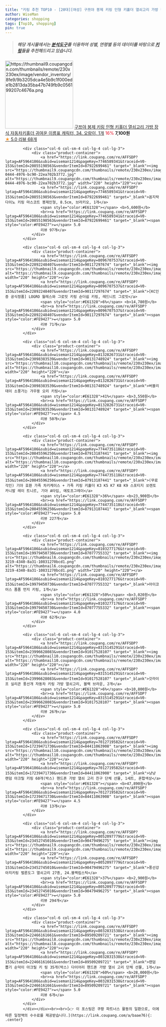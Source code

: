 ```yaml
---
title: "키링 추천 TOP10 - [20대][여성] 구쯔야 봉제 키링 인형 키홀더 열쇠고리 가방 장식 자동차키홀더 귀여운 이름표 캐릭터, 34. 오랑이, 1개"
author: WiseMan
categories: shopping
tags: [Top10, shopping]
pin: true
---
```


> ##### 해당 게시물에서는 [**분석도구**](https://itemscout.io/)를 이용하여 **성별**, **연령별** 등의 데이터를 바탕으로 [**키링**](https://link.coupang.com/a/baae76)들을 추천해드리고 있습니다.
<div class="container"><div class="row">
            <div class="col-6 col-sm-4 col-lg-4 col-lg-3">
                <div class="product-container">
                    <a href="https://link.coupang.com/re/AFFSDP?lptag=AF5964186&subid=wiseman1214&pageKey=8028923717&traceid=V0-153&itemId=23789595762&vendorItemId=90813658303" target="_blank"><img src="https://thumbnail9.coupangcdn.com/thumbnails/remote/230x230ex/image/vendor_inventory/8fe9/9b3205dca4e5b9c1f000ede1b2813da35ba47b749fb9c056199207c4676a.png" alt="https://thumbnail9.coupangcdn.com/thumbnails/remote/230x230ex/image/vendor_inventory/8fe9/9b3205dca4e5b9c1f000ede1b2813da35ba47b749fb9c056199207c4676a.png" width="220" height="220"></a>
                    <a href="https://link.coupang.com/re/AFFSDP?lptag=AF5964186&subid=wiseman1214&pageKey=8028923717&traceid=V0-153&itemId=23789595762&vendorItemId=90813658303" target="_blank">구쯔야 봉제 키링 인형 키홀더 열쇠고리 가방 장식 자동차키홀더 귀여운 이름표 캐릭터, 34. 오랑이, 1개</a>
                    <span style="color:#E61328">16%</span> <b>7,100원</b>
                    <br><a href="https://link.coupang.com/re/AFFSDP?lptag=AF5964186&subid=wiseman1214&pageKey=8028923717&traceid=V0-153&itemId=23789595762&vendorItemId=90813658303" target="_blank"><span style="color:#FE9427">★</span> 5.0
                    리뷰 68개</a>
                </div>
            </div>
            
            <div class="col-6 col-sm-4 col-lg-4 col-lg-3">
                <div class="product-container">
                    <a href="https://link.coupang.com/re/AFFSDP?lptag=AF5964186&subid=wiseman1214&pageKey=7746589341&traceid=V0-153&itemId=20855198563&vendorItemId=87922699461" target="_blank"><img src="https://thumbnail9.coupangcdn.com/thumbnails/remote/230x230ex/image/retail/images/2023/11/29/15/1/bf5e8fab-0444-4976-bc90-22ea702b3772.jpg" alt="https://thumbnail9.coupangcdn.com/thumbnails/remote/230x230ex/image/retail/images/2023/11/29/15/1/bf5e8fab-0444-4976-bc90-22ea702b3772.jpg" width="220" height="220"></a>
                    <a href="https://link.coupang.com/re/AFFSDP?lptag=AF5964186&subid=wiseman1214&pageKey=7746589341&traceid=V0-153&itemId=20855198563&vendorItemId=87922699461" target="_blank">꼼지락 다이노 키링 마스코트 봉제인형, 8.5cm, 브라키오, 1개</a>
                    <span style="color:#E61328"></span> <b>5,600원</b>
                    <br><a href="https://link.coupang.com/re/AFFSDP?lptag=AF5964186&subid=wiseman1214&pageKey=7746589341&traceid=V0-153&itemId=20855198563&vendorItemId=87922699461" target="_blank"><span style="color:#FE9427">★</span> 5.0
                    리뷰 97개</a>
                </div>
            </div>
            
            <div class="col-6 col-sm-4 col-lg-4 col-lg-3">
                <div class="product-container">
                    <a href="https://link.coupang.com/re/AFFSDP?lptag=AF5964186&subid=wiseman1214&pageKey=8096707537&traceid=V0-153&itemId=22892248407&vendorItemId=90117297674" target="_blank"><img src="https://thumbnail9.coupangcdn.com/thumbnails/remote/230x230ex/image/vendor_inventory/d75f/6caeec725f8e02109cde4aa67da5ef19cabde5a42b711d149c12430461db.jpg" alt="https://thumbnail9.coupangcdn.com/thumbnails/remote/230x230ex/image/vendor_inventory/d75f/6caeec725f8e02109cde4aa67da5ef19cabde5a42b711d149c12430461db.jpg" width="220" height="220"></a>
                    <a href="https://link.coupang.com/re/AFFSDP?lptag=AF5964186&subid=wiseman1214&pageKey=8096707537&traceid=V0-153&itemId=22892248407&vendorItemId=90117297674" target="_blank">[KC인증 공식정품] LOGRO 월레스와 그로밋 키링 숀더쉽 키링, 레드니트 그로밋</a>
                    <span style="color:#E61328">6%</span> <b>14,780원</b>
                    <br><a href="https://link.coupang.com/re/AFFSDP?lptag=AF5964186&subid=wiseman1214&pageKey=8096707537&traceid=V0-153&itemId=22892248407&vendorItemId=90117297674" target="_blank"><span style="color:#FE9427">★</span> 5.0
                    리뷰 71개</a>
                </div>
            </div>
            
            <div class="col-6 col-sm-4 col-lg-4 col-lg-3">
                <div class="product-container">
                    <a href="https://link.coupang.com/re/AFFSDP?lptag=AF5964186&subid=wiseman1214&pageKey=8132826731&traceid=V0-153&itemId=23098383539&vendorItemId=90131748924" target="_blank"><img src="https://thumbnail10.coupangcdn.com/thumbnails/remote/230x230ex/image/rs_quotation_api/m9qpy9p2/73bb1e2c53314cd19c3ac608de61e2ee.jpg" alt="https://thumbnail10.coupangcdn.com/thumbnails/remote/230x230ex/image/rs_quotation_api/m9qpy9p2/73bb1e2c53314cd19c3ac608de61e2ee.jpg" width="220" height="220"></a>
                    <a href="https://link.coupang.com/re/AFFSDP?lptag=AF5964186&subid=wiseman1214&pageKey=8132826731&traceid=V0-153&itemId=23098383539&vendorItemId=90131748924" target="_blank">버블리데이 소풍가는 갸우뚱 오리 키링</a>
                    <span style="color:#E61328">41%</span> <b>3,550원</b>
                    <br><a href="https://link.coupang.com/re/AFFSDP?lptag=AF5964186&subid=wiseman1214&pageKey=8132826731&traceid=V0-153&itemId=23098383539&vendorItemId=90131748924" target="_blank"><span style="color:#FE9427">★</span> 4.5
                    리뷰 50개</a>
                </div>
            </div>
            
            <div class="col-6 col-sm-4 col-lg-4 col-lg-3">
                <div class="product-container">
                    <a href="https://link.coupang.com/re/AFFSDP?lptag=AF5964186&subid=wiseman1214&pageKey=7744735118&traceid=V0-153&itemId=20845596250&vendorItemId=87913187441" target="_blank"><img src="https://thumbnail10.coupangcdn.com/thumbnails/remote/230x230ex/image/vendor_inventory/59f1/a70dc153b8325cfb13d631bc0e7861463c20f8d86b972156d806145b639e.jpg" alt="https://thumbnail10.coupangcdn.com/thumbnails/remote/230x230ex/image/vendor_inventory/59f1/a70dc153b8325cfb13d631bc0e7861463c20f8d86b972156d806145b639e.jpg" width="220" height="220"></a>
                    <a href="https://link.coupang.com/re/AFFSDP?lptag=AF5964186&subid=wiseman1214&pageKey=7744735118&traceid=V0-153&itemId=20845596250&vendorItemId=87913187441" target="_blank">(무료각인) 기아 호환 가죽 차키케이스 + 가죽 키링 키홀더 K3 K5 K7 K8 K9 스포티지 쏘렌토 카니발 레이 트니르, 기아 A타입, 에토프그레이</a>
                    <span style="color:#E61328">36%</span> <b>23,900원</b>
                    <br><a href="https://link.coupang.com/re/AFFSDP?lptag=AF5964186&subid=wiseman1214&pageKey=7744735118&traceid=V0-153&itemId=20845596250&vendorItemId=87913187441" target="_blank"><span style="color:#FE9427">★</span> 5.0
                    리뷰 227개</a>
                </div>
            </div>
            
            <div class="col-6 col-sm-4 col-lg-4 col-lg-3">
                <div class="product-container">
                    <a href="https://link.coupang.com/re/AFFSDP?lptag=AF5964186&subid=wiseman1214&pageKey=8103277176&traceid=V0-153&itemId=19979450730&vendorItemId=87077755332" target="_blank"><img src="https://thumbnail6.coupangcdn.com/thumbnails/remote/230x230ex/image/retail/images/2023/09/04/17/9/3b7b7519-3219-4340-8a31-10831270bcd1.png" alt="https://thumbnail6.coupangcdn.com/thumbnails/remote/230x230ex/image/retail/images/2023/09/04/17/9/3b7b7519-3219-4340-8a31-10831270bcd1.png" width="220" height="220"></a>
                    <a href="https://link.coupang.com/re/AFFSDP?lptag=AF5964186&subid=wiseman1214&pageKey=8103277176&traceid=V0-153&itemId=19979450730&vendorItemId=87077755332" target="_blank">아이코어스 폼폼 먼지 키링, 1개</a>
                    <span style="color:#E61328">50%</span> <b>3,020원</b>
                    <br><a href="https://link.coupang.com/re/AFFSDP?lptag=AF5964186&subid=wiseman1214&pageKey=8103277176&traceid=V0-153&itemId=19979450730&vendorItemId=87077755332" target="_blank"><span style="color:#FE9427">★</span> 4.0
                    리뷰 62개</a>
                </div>
            </div>
            
            <div class="col-6 col-sm-4 col-lg-4 col-lg-3">
                <div class="product-container">
                    <a href="https://link.coupang.com/re/AFFSDP?lptag=AF5964186&subid=wiseman1214&pageKey=8315145291&traceid=V0-153&itemId=23996628083&vendorItemId=91017528107" target="_blank"><img src="https://thumbnail10.coupangcdn.com/thumbnails/remote/230x230ex/image/vendor_inventory/207c/43588325461e7868ac1da7d71446c1637aae20d9b5c5e2011b89ee28bc72.jpg" alt="https://thumbnail10.coupangcdn.com/thumbnails/remote/230x230ex/image/vendor_inventory/207c/43588325461e7868ac1da7d71446c1637aae20d9b5c5e2011b89ee28bc72.jpg" width="220" height="220"></a>
                    <a href="https://link.coupang.com/re/AFFSDP?lptag=AF5964186&subid=wiseman1214&pageKey=8315145291&traceid=V0-153&itemId=23996628083&vendorItemId=91017528107" target="_blank">갓라이프 실리콘 풍선개 자동차 키링 가방 열쇠고리, 블랙 브라운, 2개</a>
                    <span style="color:#E61328">6%</span> <b>10,800원</b>
                    <br><a href="https://link.coupang.com/re/AFFSDP?lptag=AF5964186&subid=wiseman1214&pageKey=8315145291&traceid=V0-153&itemId=23996628083&vendorItemId=91017528107" target="_blank"><span style="color:#FE9427">★</span> 5.0
                    리뷰 26개</a>
                </div>
            </div>
            
            <div class="col-6 col-sm-4 col-lg-4 col-lg-3">
                <div class="product-container">
                    <a href="https://link.coupang.com/re/AFFSDP?lptag=AF5964186&subid=wiseman1214&pageKey=7012719582&traceid=V0-153&itemId=17239471730&vendorItemId=84411063908" target="_blank"><img src="https://thumbnail10.coupangcdn.com/thumbnails/remote/230x230ex/image/vendor_inventory/ca88/5ef6a2c42c572a5396df11548fcf8e92435f89537e5d643bbf9ed6e89080.jpg" alt="https://thumbnail10.coupangcdn.com/thumbnails/remote/230x230ex/image/vendor_inventory/ca88/5ef6a2c42c572a5396df11548fcf8e92435f89537e5d643bbf9ed6e89080.jpg" width="220" height="220"></a>
                    <a href="https://link.coupang.com/re/AFFSDP?lptag=AF5964186&subid=wiseman1214&pageKey=7012719582&traceid=V0-153&itemId=17239471730&vendorItemId=84411063908" target="_blank">냥냥 랜덤 아크릴 키링 60개(박스) 핸드폰 가방 열쇠 고리 친구 단체 선물, 1세트, 혼합색상</a>
                    <span style="color:#E61328"></span> <b>47,890원</b>
                    <br><a href="https://link.coupang.com/re/AFFSDP?lptag=AF5964186&subid=wiseman1214&pageKey=7012719582&traceid=V0-153&itemId=17239471730&vendorItemId=84411063908" target="_blank"><span style="color:#FE9427">★</span> 4.5
                    리뷰 13개</a>
                </div>
            </div>
            
            <div class="col-6 col-sm-4 col-lg-4 col-lg-3">
                <div class="product-container">
                    <a href="https://link.coupang.com/re/AFFSDP?lptag=AF5964186&subid=wiseman1214&pageKey=8052097779&traceid=V0-153&itemId=23452745010&vendorItemId=90479496275" target="_blank"><img src="https://thumbnail9.coupangcdn.com/thumbnails/remote/230x230ex/image/vendor_inventory/c082/31bb63825792489404c0776652937a0393f34d3c456006a154e378c0db98.jpg" alt="https://thumbnail9.coupangcdn.com/thumbnails/remote/230x230ex/image/vendor_inventory/c082/31bb63825792489404c0776652937a0393f34d3c456006a154e378c0db98.jpg" width="220" height="220"></a>
                    <a href="https://link.coupang.com/re/AFFSDP?lptag=AF5964186&subid=wiseman1214&pageKey=8052097779&traceid=V0-153&itemId=23452745010&vendorItemId=90479496275" target="_blank">풍선강아지키링 벌룬도그 열쇠고리 27종, 24.블랙립스틱</a>
                    <span style="color:#E61328">37%</span> <b>2,900원</b>
                    <br><a href="https://link.coupang.com/re/AFFSDP?lptag=AF5964186&subid=wiseman1214&pageKey=8052097779&traceid=V0-153&itemId=23452745010&vendorItemId=90479496275" target="_blank"><span style="color:#FE9427">★</span> 5.0
                    리뷰 294개</a>
                </div>
            </div>
            
            <div class="col-6 col-sm-4 col-lg-4 col-lg-3">
                <div class="product-container">
                    <a href="https://link.coupang.com/re/AFFSDP?lptag=AF5964186&subid=wiseman1214&pageKey=8032831538&traceid=V0-153&itemId=22466161661&vendorItemId=89509209721" target="_blank"><img src="https://thumbnail8.coupangcdn.com/thumbnails/remote/230x230ex/image/vendor_inventory/e9ac/fac8f799be6e3c2eb106cd64cf5aacb544f0bfe9e594b90cd8da95b7f31a.jpg" alt="https://thumbnail8.coupangcdn.com/thumbnails/remote/230x230ex/image/vendor_inventory/e9ac/fac8f799be6e3c2eb106cd64cf5aacb544f0bfe9e594b90cd8da95b7f31a.jpg" width="220" height="220"></a>
                    <a href="https://link.coupang.com/re/AFFSDP?lptag=AF5964186&subid=wiseman1214&pageKey=8032831538&traceid=V0-153&itemId=22466161661&vendorItemId=89509209721" target="_blank">랜덤 뽑기 순덕이 아크릴 키 링 35개(박스) 다이어리 핸드폰 가방 열쇠 고리 단체 선물, 1개</a>
                    <span style="color:#E61328">60%</span> <b>28,000원</b>
                    <br><a href="https://link.coupang.com/re/AFFSDP?lptag=AF5964186&subid=wiseman1214&pageKey=8032831538&traceid=V0-153&itemId=22466161661&vendorItemId=89509209721" target="_blank"><span style="color:#FE9427">★</span> 5.0
                    리뷰 6개</a>
                </div>
            </div>
            </div></div><br><br>[👉 이 포스팅은 쿠팡 파트너스 활동의 일환으로, 이에 따른 일정액의 수수료를 제공받습니다.](https://link.coupang.com/a/baae76){: .center}